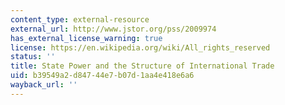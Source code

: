 ```yaml
---
content_type: external-resource
external_url: http://www.jstor.org/pss/2009974
has_external_license_warning: true
license: https://en.wikipedia.org/wiki/All_rights_reserved
status: ''
title: State Power and the Structure of International Trade
uid: b39549a2-d847-44e7-b07d-1aa4e418e6a6
wayback_url: ''
---
```

